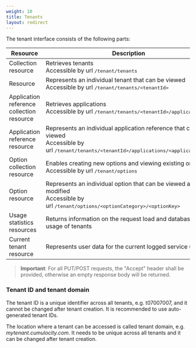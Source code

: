 ```yaml
---
weight: 10
title: Tenants
layout: redirect
---
```


The tenant interface consists of the following parts:

Resource  |  Description
------|-------------
Collection resource  |  Retrieves tenants <br>Accessible by url <kbd>/tenant/tenants</kbd>
Resource  |  Represents an individual tenant that can be viewed <br>Accessible by url <kbd>/tenant/tenants/&lt;tenantId></kbd>
Application reference collection resource  |  Retrieves applications <br>Accessible by url <kbd>/tenant/tenants/&lt;tenantId>/applications</kbd>
Application reference resource  |  Represents an individual application reference that can be viewed <br>Accessible by url <kbd>/tenant/tenants/&lt;tenantId>/applications/&lt;applicationId></kbd>
Option collection resource  |  Enables creating new options and viewing existing ones <br>Accessible by url <kbd>/tenant/options</kbd>
Option resource  |  Represents an individual option that can be viewed and modified <br>Accessible by url <kbd>/tenant/options/&lt;optionCategory>/&lt;optionKey></kbd>
Usage statistics resources  |  Returns information on the request load and database usage of tenants
Current tenant resource  |  Represents user data for the current logged service user

> **Important**: For all PUT/POST requests, the "Accept" header shall be provided, otherwise an empty response body will be returned.

### <a name="tenant-id-and-domain"></a> Tenant ID and tenant domain

The tenant ID is a unique identifier across all tenants, e.g. t07007007, and it cannot be changed after tenant creation. It is recommended to use auto-generated tenant IDs.

The location where a tenant can be accessed is called tenant domain, e.g. _mytenant.cumulocity.com_. It needs to be unique across all tenants and it can be changed after tenant creation.
